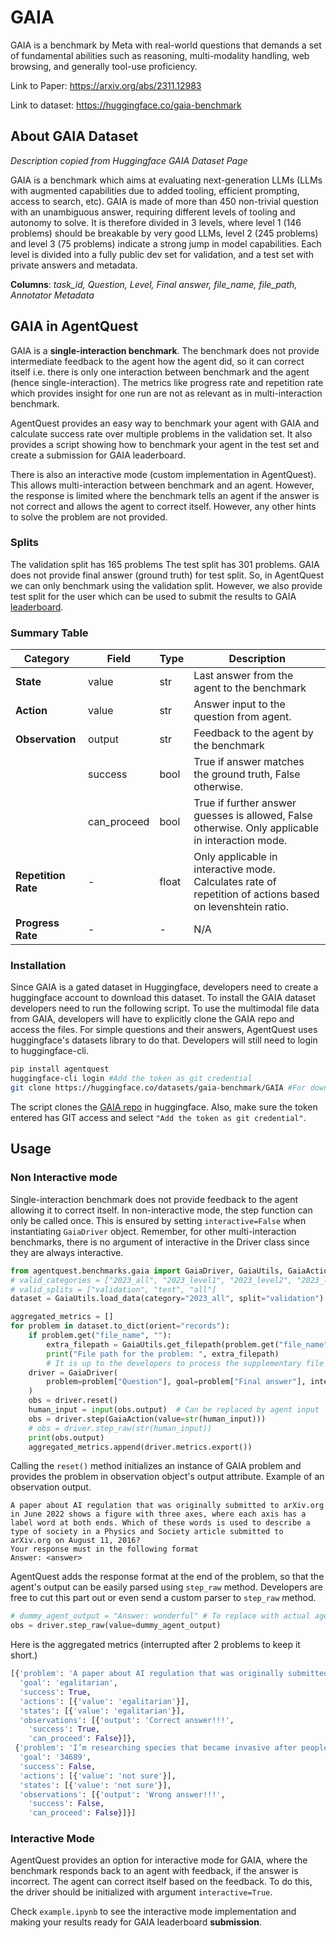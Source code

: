 # GAIA

GAIA is a benchmark by Meta with real-world questions that demands a set of fundamental abilities such as reasoning, multi-modality handling, web browsing, and generally tool-use proficiency.

Link to Paper: https://arxiv.org/abs/2311.12983

Link to dataset: https://huggingface.co/gaia-benchmark

## About GAIA Dataset

_Description copied from Huggingface GAIA Dataset Page_

GAIA is a benchmark which aims at evaluating next-generation LLMs (LLMs with augmented capabilities due to added tooling, efficient prompting, access to search, etc).
GAIA is made of more than 450 non-trivial question with an unambiguous answer, requiring different levels of tooling and autonomy to solve. It is therefore divided in 3 levels, where level 1 (146 problems) should be breakable by very good LLMs, level 2 (245 problems) and level 3 (75 problems) indicate a strong jump in model capabilities. Each level is divided into a fully public dev set for validation, and a test set with private answers and metadata.

**Columns**: _task_id, Question, Level, Final answer, file_name, file_path, Annotator Metadata_

## GAIA in AgentQuest

GAIA is a **single-interaction benchmark**. The benchmark does not provide intermediate feedback to the agent how the agent did, so it can correct itself i.e. there is only one interaction between benchmark and the agent (hence single-interaction). The metrics like progress rate and repetition rate which provides insight for one run are not as relevant as in multi-interaction benchmark.

AgentQuest provides an easy way to benchmark your agent with GAIA and calculate success rate over multiple problems in the validation set. It also provides a script showing how to benchmark your agent in the test set and create a submission for GAIA leaderboard.

There is also an interactive mode (custom implementation in AgentQuest). This allows multi-interaction between benchmark and an agent. However, the response is limited where the benchmark tells an agent if the answer is not correct and allows the agent to correct itself. However, any other hints to solve the problem are not provided.

### Splits

The validation split has 165 problems
The test split has 301 problems. GAIA does not provide final answer (ground truth) for test split. So, in AgentQuest we can only benchmark using the validation split. However, we also provide test split for the user which can be used to submit the results to GAIA [leaderboard](https://huggingface.co/spaces/gaia-benchmark/leaderboard).

### Summary Table

| **Category**        | **Field**   | **Type** | **Description**                                                                                           |
| ------------------- | ----------- | -------- | --------------------------------------------------------------------------------------------------------- |
| **State**           | value       | str      | Last answer from the agent to the benchmark                                                               |
| **Action**          | value       | str      | Answer input to the question from agent.                                                                  |
| **Observation**     | output      | str      | Feedback to the agent by the benchmark                                                                    |
|                     | success     | bool     | True if answer matches the ground truth, False otherwise.                                                 |
|                     | can_proceed | bool     | True if further answer guesses is allowed, False otherwise. Only applicable in interaction mode.          |
| **Repetition Rate** | -           | float    | Only applicable in interactive mode. Calculates rate of repetition of actions based on levenshtein ratio. |
| **Progress Rate**   | -           | -        | N/A                                                                                                       |

### Installation

Since GAIA is a gated dataset in Huggingface, developers need to create a huggingface account to download this dataset. To install the GAIA dataset developers need to run the following script. To use the multimodal file data from GAIA, developers will have to explicitly clone the GAIA repo and access the files. For simple questions and their answers, AgentQuest uses huggingface's datasets library to do that. Developers will still need to login to huggingface-cli.

```bash
pip install agentquest
huggingface-cli login #Add the token as git credential
git clone https://huggingface.co/datasets/gaia-benchmark/GAIA #For downloading the multimodal data
```

The script clones the [GAIA repo](https://huggingface.co/datasets/gaia-benchmark/GAIA) in huggingface. Also, make sure the token entered has GIT access and select `"Add the token as git credential"`.

## Usage

### Non Interactive mode

Single-interaction benchmark does not provide feedback to the agent allowing it to correct itself. In non-interactive mode, the step function can only be called once. This is ensured by setting `interactive=False` when instantiating `GaiaDriver` object. Remember, for other multi-interaction benchmarks, there is no argument of interactive in the Driver class since they are always interactive.

```python
from agentquest.benchmarks.gaia import GaiaDriver, GaiaUtils, GaiaAction
# valid_categories = ["2023_all", "2023_level1", "2023_level2", "2023_level3"]
# valid_splits = ["validation", "test", "all"]
dataset = GaiaUtils.load_data(category="2023_all", split="validation")

aggregated_metrics = []
for problem in dataset.to_dict(orient="records"):
    if problem.get("file_name", ""):
        extra_filepath = GaiaUtils.get_filepath(problem.get("file_name", ""))
        print("File path for the problem: ", extra_filepath)
        # It is up to the developers to process the supplementary file or send it to the agent directly.
    driver = GaiaDriver(
        problem=problem["Question"], goal=problem["Final answer"], interactive=False
    )
    obs = driver.reset()
    human_input = input(obs.output)  # Can be replaced by agent input
    obs = driver.step(GaiaAction(value=str(human_input)))
    # obs = driver.step_raw(str(human_input))
    print(obs.output)
    aggregated_metrics.append(driver.metrics.export())
```

Calling the `reset()` method initializes an instance of GAIA problem and provides the problem in observation object's output attribute. Example of an observation output.

```
A paper about AI regulation that was originally submitted to arXiv.org in June 2022 shows a figure with three axes, where each axis has a label word at both ends. Which of these words is used to describe a type of society in a Physics and Society article submitted to arXiv.org on August 11, 2016?
Your response must in the following format
Answer: <answer>
```

AgentQuest adds the response format at the end of the problem, so that the agent's output can be easily parsed using `step_raw` method. Developers are free to cut this part out or even send a custom parser to `step_raw` method.

```python
# dummy_agent_output = "Answer: wonderful" # To replace with actual agent output
obs = driver.step_raw(value=dummy_agent_output)
```

Here is the aggregated metrics (interrupted after 2 problems to keep it short.)

```python
[{'problem': 'A paper about AI regulation that was originally submitted to arXiv.org in June 2022 shows a figure with three axes, where each axis has a label word at both ends. Which of these words is used to describe a type of society in a Physics and Society article submitted to arXiv.org on August 11, 2016?',
  'goal': 'egalitarian',
  'success': True,
  'actions': [{'value': 'egalitarian'}],
  'states': [{'value': 'egalitarian'}],
  'observations': [{'output': 'Correct answer!!!',
    'success': True,
    'can_proceed': False}]},
 {'problem': 'I’m researching species that became invasive after people who kept them as pets released them. There’s a certain species of fish that was popularized as a pet by being the main character of the movie Finding Nemo. According to the USGS, where was this fish found as a nonnative species, before the year 2020? I need the answer formatted as the five-digit zip codes of the places the species was found, separated by commas if there is more than one place.',
  'goal': '34689',
  'success': False,
  'actions': [{'value': 'not sure'}],
  'states': [{'value': 'not sure'}],
  'observations': [{'output': 'Wrong answer!!!',
    'success': False,
    'can_proceed': False}]}]
```

### Interactive Mode

AgentQuest provides an option for interactive mode for GAIA, where the benchmark responds back to an agent with feedback, if the answer is incorrect. The agent can correct itself based on the feedback. To do this, the driver should be initialized with argument `interactive=True`.

Check `example.ipynb` to see the interactive mode implementation and making your results ready for GAIA leaderboard **submission**.
